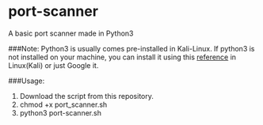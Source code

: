 # port-scanner

A basic port scanner made in Python3

###Note: 
Python3 is usually comes pre-installed in Kali-Linux.
If python3 is not installed on your machine, you can install it using this [reference](https://linuxnightly.com/install-python-kali-linux/) in Linux(Kali) or just Google it.

###Usage:
1. Download the script from this repository.
2. chmod +x port_scanner.sh
3. python3 port-scanner.sh <ip>

